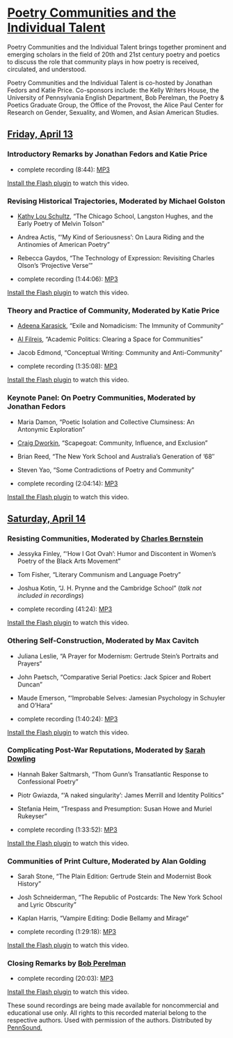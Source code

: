 [Poetry Communities and the Individual Talent](http://poetrycommunities.wordpress.com/)
=======================================================================================

Poetry Communities and the Individual Talent brings together prominent and emerging scholars in the field of 20th and 21st century poetry and poetics to discuss the role that community plays in how poetry is received, circulated, and understood.

Poetry Communities and the Individual Talent is co-hosted by Jonathan Fedors and Katie Price. Co-sponsors include: the Kelly Writers House, the University of Pennsylvania English Department, Bob Perelman, the Poetry & Poetics Graduate Group, the Office of the Provost, the Alice Paul Center for Research on Gender, Sexuality, and Women, and Asian American Studies.

[Friday, April 13](http://writing.upenn.edu/wh/calendar/0412.php#13)
--------------------------------------------------------------------

### Introductory Remarks by Jonathan Fedors and Katie Price

-   complete recording (8:44): [MP3](http://media.sas.upenn.edu/pennsound/groups/Poetry-Communities/Fedors_Price_Complete-Recording_Opening-Remarks_PCIT_KWH-UPenn_4-13-12.mp3)

  

[Install the Flash plugin](http://get.adobe.com/flashplayer/) to watch this video.

  
  

### Revising Historical Trajectories, Moderated by Michael Golston

-   [Kathy Lou Schultz](Schultz.html), “The Chicago School, Langston Hughes, and the Early Poetry of Melvin Tolson”
-   Andrea Actis, “‘My Kind of Seriousness’: On Laura Riding and the Antinomies of American Poetry”
-   Rebecca Gaydos, “The Technology of Expression: Revisiting Charles Olson’s ‘Projective Verse’”



-   complete recording (1:44:06): [MP3](http://media.sas.upenn.edu/pennsound/groups/Poetry-Communities/Schultz_Actis_Gaydos_Golston_Complete-Recording_Revising-Historical-Trajectories_PCIT_KWH-UPenn_4-13-12.mp3)

  

[Install the Flash plugin](http://get.adobe.com/flashplayer/) to watch this video.

  
  

### Theory and Practice of Community, Moderated by Katie Price

-   [Adeena Karasick](Karasick.php), “Exile and Nomadicism: The Immunity of Community”
-   [Al Filreis](Filreis.html), “Academic Politics: Clearing a Space for Communities”
-   Jacob Edmond, “Conceptual Writing: Community and Anti-Community”



-   complete recording (1:35:08): [MP3](http://media.sas.upenn.edu/pennsound/groups/Poetry-Communities/Karasick_Filreis_Edmond_Price_Complete-Recording_Theory-And-Practice-Of-Community_PCIT_KWH-UPenn_4-13-12.mp3)

  

[Install the Flash plugin](http://get.adobe.com/flashplayer/) to watch this video.

  
  

### Keynote Panel: On Poetry Communities, Moderated by Jonathan Fedors

-   Maria Damon, “Poetic Isolation and Collective Clumsiness: An Antonymic Exploration”
-   [Craig Dworkin](Dworkin.php), “Scapegoat: Community, Influence, and Exclusion”
-   Brian Reed, “The New York School and Australia’s Generation of ’68″
-   Steven Yao, “Some Contradictions of Poetry and Community”



-   complete recording (2:04:14): [MP3](http://media.sas.upenn.edu/pennsound/groups/Poetry-Communities/Damon_Dworkin_Reed_Yao_Fedors_Complete-Recording_Keynote-Panel_PCIT_KWH-UPenn_4-13-12.mp3)

  

[Install the Flash plugin](http://get.adobe.com/flashplayer/) to watch this video.

  
  

[Saturday, April 14](http://writing.upenn.edu/wh/calendar/0412.php#14)
----------------------------------------------------------------------

### Resisting Communities, Moderated by [Charles Bernstein](Bernstein.html)

-   Jessyka Finley, “‘How I Got Ovah’: Humor and Discontent in Women’s Poetry of the Black Arts Movement”
-   Tom Fisher, “Literary Communism and Language Poetry”
-   Joshua Kotin, “J. H. Prynne and the Cambridge School” (*talk not included in recordings*)



-   complete recording (41:24): [MP3](http://media.sas.upenn.edu/pennsound/groups/Poetry-Communities/Finley_Fisher_Bernstein_Edited-Recording_Resisting-Communities_PCIT_KWH-UPenn_4-14-12.mp3)

  

[Install the Flash plugin](http://get.adobe.com/flashplayer/) to watch this video.

  
  

### Othering Self-Construction, Moderated by Max Cavitch

-   Juliana Leslie, “A Prayer for Modernism: Gertrude Stein’s Portraits and Prayers“
-   John Paetsch, “Comparative Serial Poetics: Jack Spicer and Robert Duncan”
-   Maude Emerson, “‘Improbable Selves: Jamesian Psychology in Schuyler and O’Hara”



-   complete recording (1:40:24): [MP3](http://media.sas.upenn.edu/pennsound/groups/Poetry-Communities/Leslie_Paetsch_Emerson_Cavitch_Complete-Recording_Othering-Self-Construction_PCIT_KWH-UPenn_4-14-12.mp3)

  

[Install the Flash plugin](http://get.adobe.com/flashplayer/) to watch this video.

  
  

### Complicating Post-War Reputations, Moderated by [Sarah Dowling](Dowling.php)

-   Hannah Baker Saltmarsh, “Thom Gunn’s Transatlantic Response to Confessional Poetry”
-   Piotr Gwiazda, “‘A naked singularity’: James Merrill and Identity Politics”
-   Stefania Heim, “Trespass and Presumption: Susan Howe and Muriel Rukeyser”



-   complete recording (1:33:52): [MP3](http://media.sas.upenn.edu/pennsound/groups/Poetry-Communities/Saltmarsh_Gwiazda_Heim_Dowling_Complete-Recording_Complicating-Post-War-Reputations_PCIT_KWH-UPenn_4-14-12.mp3)

  

[Install the Flash plugin](http://get.adobe.com/flashplayer/) to watch this video.

  
  

### Communities of Print Culture, Moderated by Alan Golding

-   Sarah Stone, “The Plain Edition: Gertrude Stein and Modernist Book History”
-   Josh Schneiderman, “The Republic of Postcards: The New York School and Lyric Obscurity”
-   Kaplan Harris, “Vampire Editing: Dodie Bellamy and Mirage“



-   complete recording (1:29:18): [MP3](http://media.sas.upenn.edu/pennsound/groups/Poetry-Communities/Stone_Schneiderman_Harris_Golding_Complete-Recording_Communities-Of-Print-Culture_PCIT_KWH-UPenn_4-14-12.mp3)

  

[Install the Flash plugin](http://get.adobe.com/flashplayer/) to watch this video.

  
  

### Closing Remarks by [Bob Perelman](Perelman.php)

-   complete recording (20:03): [MP3](http://media.sas.upenn.edu/pennsound/groups/Poetry-Communities/Perelman-Bob_Complete-Recording_Closing-Remarks_PCIT_KWH-UPenn_4-14-12.mp3)

  

[Install the Flash plugin](http://get.adobe.com/flashplayer/) to watch this video.

  
  

These sound recordings are being made available
for noncommercial and educational use only. All rights to this
recorded material belong to the respective authors. Used with permission
of the authors. Distributed by
[PennSound.](../index.html)
